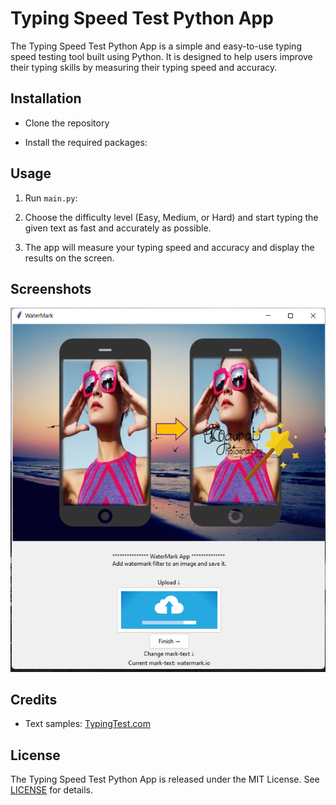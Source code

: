# Typing Speed Test Python App

The Typing Speed Test Python App is a simple and easy-to-use typing speed testing tool built using Python. It is designed to help users improve their typing skills by measuring their typing speed and accuracy.

## Installation

 - Clone the repository

 - Install the required packages:

## Usage

1. Run `main.py`:



2. Choose the difficulty level (Easy, Medium, or Hard) and start typing the given text as fast and accurately as possible.

3. The app will measure your typing speed and accuracy and display the results on the screen.

## Screenshots

![Screenshot of Python Watermark App](https://github.com/aienx/python-archive/blob/main/py-watermark/snap.png)

## Credits

- Text samples: [TypingTest.com](https://www.typingtest.com/typing-test/)

## License

The Typing Speed Test Python App is released under the MIT License. See [LICENSE](/LICENSE) for details.



